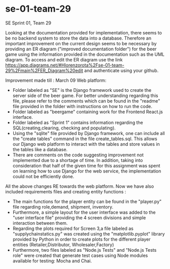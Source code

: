 # se-01-team-29
SE Sprint 01, Team 29

Looking at the documentation provided for implementation, there seems to be no backend system to store the data into a database. Therefore an important improvement on the current design seems to be necessary by providing an ER diagram ("improved documentation folder") for the beer game using the information provided in the documentation such as the UML diagram. To access and edit the ER diagram use the link https://app.diagrams.net/#Hlorenzorota%2Fse-01-team-29%2Fmain%2FER_Diagram%20edit and authenticate using your github. 

Improvement made till : March 09
Web platform:
- Folder labeled as "SE" is the Django framework used to create the server side of the beer game. For better understanding regarding this file, please refer to the comments which can be found in the "readme" file provided in the folder with instructions on how to run the code. 
- Folder labeled as "beergame" containing work for the Frontend React.js interface.
- Folder labeled as "Sprint 1" contains information regarding the SQL(creating,clearing, checking and populating).
- Using the "sqlite" file provided by Django framework, one can include all the "create tables" command in the file create_tables.sql. This allows our Django web platform to interact with the tables and store values in the tables like a database. 
- There are comments on the code suggesting improvement not implemented due to a shortage of time. In addition, taking into consideration that half of the given time for this assignment was spent on learning how to use Django for the web service, the implementation could not be efficiently done.


All the above changes RE towards the web platform. Now we have also included requirements files and creating entity functions :
- The main functions for the player entity can be found in the "player.py" file regarding role,demand, shipment, inventory.
- Furthermore, a simple layout for the user interface was added to the "user interface file" providing the 4 screen divisions and simple interaction between them.
- Regarding the plots required for Screen 3,a file labeled as "supplychainstatics.py" was created using the "matplotlib.pyplot" library provided by Python in order to create plots for the different player entities (Retailer,Distributor, Wholesaler,Factory)
- Furthermore, two files labeled as "Node.js Tests" and "Node.js Tests role" were created that generate test cases using Node modules available for testing: Mocha and Chai.

 
